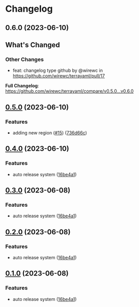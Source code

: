 # Changelog

## 0.6.0 (2023-06-10)

<!-- Release notes generated using configuration in .github/release.yaml at main -->

## What's Changed
### Other Changes
* feat: changelog type github by @wirewc in https://github.com/wirewc/terrayaml/pull/17


**Full Changelog**: https://github.com/wirewc/terrayaml/compare/v0.5.0...v0.6.0

## [0.5.0](https://github.com/wirewc/terrayaml/compare/v0.4.0...v0.5.0) (2023-06-10)


### Features

* adding new region ([#15](https://github.com/wirewc/terrayaml/issues/15)) ([736d66c](https://github.com/wirewc/terrayaml/commit/736d66c33c0e46d35cbe7db32ead99764d7179fb))

## [0.4.0](https://github.com/wirewc/terrayaml/compare/v0.3.0...v0.4.0) (2023-06-10)


### Features

* auto release system ([16be4a1](https://github.com/wirewc/terrayaml/commit/16be4a174735029205535d430e5031b724df94b3))

## [0.3.0](https://github.com/wirewc/terrayaml/compare/v0.2.0...v0.3.0) (2023-06-08)


### Features

* auto release system ([16be4a1](https://github.com/wirewc/terrayaml/commit/16be4a174735029205535d430e5031b724df94b3))

## [0.2.0](https://github.com/wirewc/terrayaml/compare/v0.1.0...v0.2.0) (2023-06-08)


### Features

* auto release system ([16be4a1](https://github.com/wirewc/terrayaml/commit/16be4a174735029205535d430e5031b724df94b3))

## [0.1.0](https://github.com/wirewc/terrayaml/compare/v0.0.2...v0.1.0) (2023-06-08)


### Features

* auto release system ([16be4a1](https://github.com/wirewc/terrayaml/commit/16be4a174735029205535d430e5031b724df94b3))
